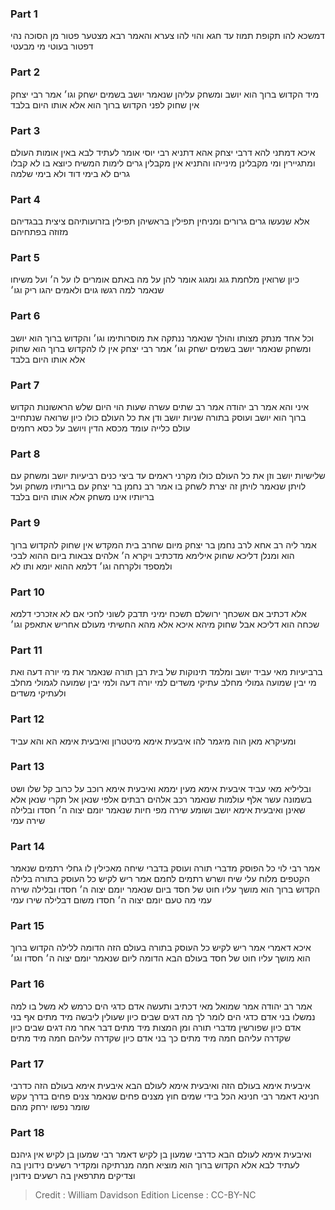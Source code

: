 
### Part 1
דמשכא להו תקופת תמוז עד חגא והוי להו צערא והאמר רבא מצטער פטור מן הסוכה נהי דפטור בעוטי מי מבעטי

### Part 2
מיד הקדוש ברוך הוא יושב ומשחק עליהן שנאמר יושב בשמים ישחק וגו׳ אמר רבי יצחק אין שחוק לפני הקדוש ברוך הוא אלא אותו היום בלבד

### Part 3
איכא דמתני להא דרבי יצחק אהא דתניא רבי יוסי אומר לעתיד לבא באין אומות העולם ומתגיירין ומי מקבלינן מינייהו והתניא אין מקבלין גרים לימות המשיח כיוצא בו לא קבלו גרים לא בימי דוד ולא בימי שלמה

### Part 4
אלא שנעשו גרים גרורים ומניחין תפילין בראשיהן תפילין בזרועותיהם ציצית בבגדיהם מזוזה בפתחיהם

### Part 5
כיון שרואין מלחמת גוג ומגוג אומר להן על מה באתם אומרים לו על ה׳ ועל משיחו שנאמר למה רגשו גוים ולאמים יהגו ריק וגו׳

### Part 6
וכל אחד מנתק מצותו והולך שנאמר ננתקה את מוסרותימו וגו׳ והקדוש ברוך הוא יושב ומשחק שנאמר יושב בשמים ישחק וגו׳ אמר רבי יצחק אין לו להקדוש ברוך הוא שחוק אלא אותו היום בלבד

### Part 7
איני והא אמר רב יהודה אמר רב שתים עשרה שעות הוי היום שלש הראשונות הקדוש ברוך הוא יושב ועוסק בתורה שניות יושב ודן את כל העולם כולו כיון שרואה שנתחייב עולם כלייה עומד מכסא הדין ויושב על כסא רחמים

### Part 8
שלישיות יושב וזן את כל העולם כולו מקרני ראמים עד ביצי כנים רביעיות יושב ומשחק עם לויתן שנאמר לויתן זה יצרת לשחק בו אמר רב נחמן בר יצחק עם בריותיו משחק ועל בריותיו אינו משחק אלא אותו היום בלבד

### Part 9
אמר ליה רב אחא לרב נחמן בר יצחק מיום שחרב בית המקדש אין שחוק להקדוש ברוך הוא ומנלן דליכא שחוק אילימא מדכתיב ויקרא ה׳ אלהים צבאות ביום ההוא לבכי ולמספד ולקרחה וגו׳ דלמא ההוא יומא ותו לא

### Part 10
אלא דכתיב אם אשכחך ירושלם תשכח ימיני תדבק לשוני לחכי אם לא אזכרכי דלמא שכחה הוא דליכא אבל שחוק מיהא איכא אלא מהא החשיתי מעולם אחריש אתאפק וגו׳

### Part 11
ברביעיות מאי עביד יושב ומלמד תינוקות של בית רבן תורה שנאמר את מי יורה דעה ואת מי יבין שמועה גמולי מחלב עתיקי משדים למי יורה דעה ולמי יבין שמועה לגמולי מחלב ולעתיקי משדים

### Part 12
ומעיקרא מאן הוה מיגמר להו איבעית אימא מיטטרון ואיבעית אימא הא והא עביד

### Part 13
ובליליא מאי עביד איבעית אימא מעין יממא ואיבעית אימא רוכב על כרוב קל שלו ושט בשמונה עשר אלף עולמות שנאמר רכב אלהים רבתים אלפי שנאן אל תקרי שנאן אלא שאינן ואיבעית אימא יושב ושומע שירה מפי חיות שנאמר יומם יצוה ה׳ חסדו ובלילה שירה עמי

### Part 14
אמר רבי לוי כל הפוסק מדברי תורה ועוסק בדברי שיחה מאכילין לו גחלי רתמים שנאמר הקטפים מלוח עלי שיח ושרש רתמים לחמם אמר ריש לקיש כל העוסק בתורה בלילה הקדוש ברוך הוא מושך עליו חוט של חסד ביום שנאמר יומם יצוה ה׳ חסדו ובלילה שירה עמי מה טעם יומם יצוה ה׳ חסדו משום דבלילה שירו עמי

### Part 15
איכא דאמרי אמר ריש לקיש כל העוסק בתורה בעולם הזה הדומה ללילה הקדוש ברוך הוא מושך עליו חוט של חסד בעולם הבא הדומה ליום שנאמר יומם יצוה ה׳ חסדו וגו׳

### Part 16
אמר רב יהודה אמר שמואל מאי דכתיב ותעשה אדם כדגי הים כרמש לא משל בו למה נמשלו בני אדם כדגי הים לומר לך מה דגים שבים כיון שעולין ליבשה מיד מתים אף בני אדם כיון שפורשין מדברי תורה ומן המצות מיד מתים דבר אחר מה דגים שבים כיון שקדרה עליהם חמה מיד מתים כך בני אדם כיון שקדרה עליהם חמה מיד מתים

### Part 17
איבעית אימא בעולם הזה ואיבעית אימא לעולם הבא איבעית אימא בעולם הזה כדרבי חנינא דאמר רבי חנינא הכל בידי שמים חוץ מצנים פחים שנאמר צנים פחים בדרך עקש שומר נפשו ירחק מהם

### Part 18
ואיבעית אימא לעולם הבא כדרבי שמעון בן לקיש דאמר רבי שמעון בן לקיש אין גיהנם לעתיד לבא אלא הקדוש ברוך הוא מוציא חמה מנרתיקה ומקדיר רשעים נידונין בה וצדיקים מתרפאין בה רשעים נידונין

>Credit : William Davidson Edition
>License : CC-BY-NC